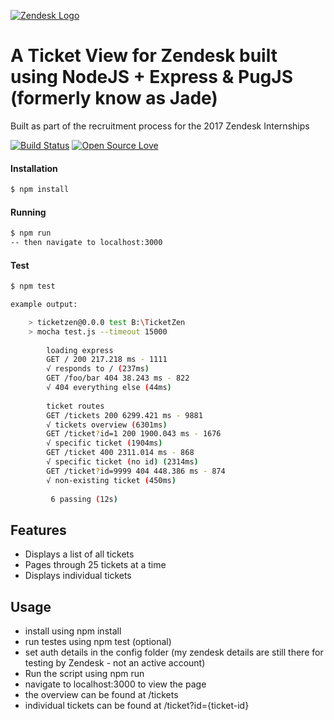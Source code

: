 [![Zendesk Logo](https://d1eipm3vz40hy0.cloudfront.net/images/p-brand/zendesk-wordmark.svg)](http://expressjs.com/)
# A Ticket View for Zendesk built using NodeJS + Express & PugJS (formerly know as Jade) 
 Built as part of the recruitment process for the 2017 Zendesk Internships

[![Build Status](https://travis-ci.org/Matt-Allen44/TicketZen.svg?branch=master)](https://travis-ci.org/Matt-Allen44/TicketZen)
[![Open Source Love](https://badges.frapsoft.com/os/v1/open-source.png?v=103)](https://github.com/ellerbrock/open-source-badges/) 

#### Installation
```bash
$ npm install
```
#### Running
```bash
$ npm run
-- then navigate to localhost:3000
```
#### Test
```bash
$ npm test

example output:

    > ticketzen@0.0.0 test B:\TicketZen
    > mocha test.js --timeout 15000
    
        loading express
        GET / 200 217.218 ms - 1111
        √ responds to / (237ms)
        GET /foo/bar 404 38.243 ms - 822
        √ 404 everything else (44ms)
    
        ticket routes
        GET /tickets 200 6299.421 ms - 9881
        √ tickets overview (6301ms)
        GET /ticket?id=1 200 1900.043 ms - 1676
        √ specific ticket (1904ms)
        GET /ticket 400 2311.014 ms - 868
        √ specific ticket (no id) (2314ms)
        GET /ticket?id=9999 404 448.386 ms - 874
        √ non-existing ticket (450ms)
    
         6 passing (12s)

```

## Features

  * Displays a list of all tickets
  * Pages through 25 tickets at a time
  * Displays individual tickets

## Usage
* install using npm install
* run testes using npm test (optional)
* set auth details in the config folder (my zendesk details are still there for testing by Zendesk - not an active account)
* Run the script using npm run
* navigate to localhost:3000 to view the page
* the overview can be found at /tickets
* individual tickets can be found at /ticket?id={ticket-id}

